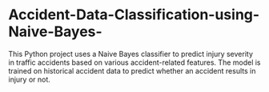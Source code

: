 # Accident-Data-Classification-using-Naive-Bayes-
This Python project uses a Naive Bayes classifier to predict injury severity in traffic accidents based on various accident-related features. The model is trained on historical accident data to predict whether an accident results in injury or not.
